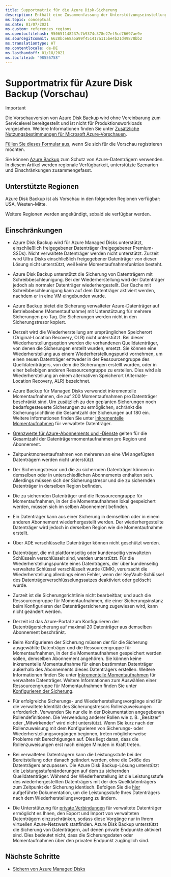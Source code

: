 ```yaml
---
title: Supportmatrix für die Azure Disk-Sicherung
description: Enthält eine Zusammenfassung der Unterstützungseinstellungen und Einschränkungen für Azure Disk Backup.
ms.topic: conceptual
ms.date: 01/07/2021
ms.custom: references_regions
ms.openlocfilehash: 950651148237c7b9374c378e27ef5cd76697ae9e
ms.sourcegitcommit: 6628bce68a5a99f451417a115be4b21d49878bb2
ms.translationtype: HT
ms.contentlocale: de-DE
ms.lasthandoff: 01/18/2021
ms.locfileid: "98556758"
---
```

# <a name="azure-disk-backup-support-matrix-in-preview"></a>Supportmatrix für Azure Disk Backup (Vorschau)

>[!IMPORTANT]
>Die Vorschauversion von Azure Disk Backup wird ohne Vereinbarung zum Servicelevel bereitgestellt und ist nicht für Produktionsworkloads vorgesehen. Weitere Informationen finden Sie unter [Zusätzliche Nutzungsbestimmungen für Microsoft Azure-Vorschauen](https://azure.microsoft.com/support/legal/preview-supplemental-terms/).
>
>[Füllen Sie dieses Formular aus](https://forms.office.com/Pages/ResponsePage.aspx?id=v4j5cvGGr0GRqy180BHbR1vE8L51DIpDmziRt_893LVUNFlEWFJBN09PTDhEMjVHS05UWFkxUlUzUS4u), wenn Sie sich für die Vorschau registrieren möchten.

Sie können [Azure Backup](https://docs.microsoft.com/azure/backup/backup-overview) zum Schutz von Azure-Datenträgern verwenden. In diesem Artikel werden regionale Verfügbarkeit, unterstützte Szenarien und Einschränkungen zusammengefasst.

## <a name="supported-regions"></a>Unterstützte Regionen

Azure Disk Backup ist als Vorschau in den folgenden Regionen verfügbar: USA, Westen-Mitte. 

Weitere Regionen werden angekündigt, sobald sie verfügbar werden.

## <a name="limitations"></a>Einschränkungen

- Azure Disk Backup wird für Azure Managed Disks unterstützt, einschließlich freigegebener Datenträger (freigegebener Premium-SSDs). Nicht verwaltete Datenträger werden nicht unterstützt. Zurzeit wird Ultra Disks einschließlich freigegebener Datenträger von dieser Lösung nicht unterstützt, weil keine Momentaufnahmefunktion besteht.

- Azure Disk Backup unterstützt die Sicherung von Datenträgern mit Schreibbeschleunigung. Bei der Wiederherstellung wird der Datenträger jedoch als normaler Datenträger wiederhergestellt. Der Cache mit Schreibbeschleunigung kann auf dem Datenträger aktiviert werden, nachdem er in eine VM eingebunden wurde.

- Azure Backup bietet die Sicherung verwalteter Azure-Datenträger auf Betriebsebene (Momentaufnahme) mit Unterstützung für mehrere Sicherungen pro Tag. Die Sicherungen werden nicht in den Sicherungstresor kopiert.

- Derzeit wird die Wiederherstellung am ursprünglichen Speicherort (Original-Location Recovery, OLR) nicht unterstützt. Bei dieser Wiederherstellungsoption werden die vorhandenen Quelldatenträger, von denen die Sicherungen erstellt wurden, ersetzt. Sie können eine Wiederherstellung aus einem Wiederherstellungspunkt vornehmen, um einen neuen Datenträger entweder in der Ressourcengruppe des Quelldatenträgers, von dem die Sicherungen erstellt wurden, oder in einer beliebigen anderen Ressourcengruppe zu erstellen. Dies wird als Wiederherstellung an einem alternativen Speicherort (Alternate-Location Recovery, ALR) bezeichnet.

- Azure Backup für Managed Disks verwendet inkrementelle Momentaufnahmen, die auf 200 Momentaufnahmen pro Datenträger beschränkt sind. Um zusätzlich zu den geplanten Sicherungen noch bedarfsgesteuerte Sicherungen zu ermöglichen, schränkt die Sicherungsrichtlinie die Gesamtzahl der Sicherungen auf 180 ein. Weitere Informationen finden Sie unter [Inkrementelle Momentaufnahmen](https://docs.microsoft.com/azure/virtual-machines/windows/disks-incremental-snapshots-portal#restrictions) für verwaltete Datenträger.

- [Grenzwerte für Azure-Abonnements und -Dienste](https://docs.microsoft.com/azure/azure-resource-manager/management/azure-subscription-service-limits#virtual-machine-disk-limits) gelten für die Gesamtzahl der Datenträgermomentaufnahmen pro Region und Abonnement.

- Zeitpunktmomentaufnahmen von mehreren an eine VM angefügten Datenträgern werden nicht unterstützt.

- Der Sicherungstresor und die zu sichernden Datenträger können in demselben oder in unterschiedlichen Abonnements enthalten sein. Allerdings müssen sich der Sicherungstresor und die zu sichernden Datenträger in derselben Region befinden.

- Die zu sichernden Datenträger und die Ressourcengruppe für Momentaufnahmen, in der die Momentaufnahmen lokal gespeichert werden, müssen sich im selben Abonnement befinden.

- Ein Datenträger kann aus einer Sicherung in demselben oder in einem anderen Abonnement wiederhergestellt werden. Der wiederhergestellte Datenträger wird jedoch in derselben Region wie die Momentaufnahme erstellt.

- Über ADE verschlüsselte Datenträger können nicht geschützt werden.

- Datenträger, die mit plattformseitig oder kundenseitig verwalteten Schlüsseln verschlüsselt sind, werden unterstützt. Für die Wiederherstellungspunkte eines Datenträgers, der über kundenseitig verwaltete Schlüssel verschlüsselt wurde (CMK), verursacht die Wiederherstellung allerdings einen Fehler, wenn der KeyVault-Schlüssel des Datenträgerverschlüsselungssatzes deaktiviert oder gelöscht wurde.

- Zurzeit ist die Sicherungsrichtlinie nicht bearbeitbar, und auch die Ressourcengruppe für Momentaufnahmen, die einer Sicherungsinstanz beim Konfigurieren der Datenträgersicherung zugewiesen wird, kann nicht geändert werden.

- Derzeit ist das Azure-Portal zum Konfigurieren der Datenträgersicherung auf maximal 20 Datenträger aus demselben Abonnement beschränkt.

- Beim Konfigurieren der Sicherung müssen der für die Sicherung ausgewählte Datenträger und die Ressourcengruppe für Momentaufnahmen, in der die Momentaufnahmen gespeichert werden sollen, demselben Abonnement angehören. Sie können keine inkrementelle Momentaufnahme für einen bestimmten Datenträger außerhalb des Abonnements dieses Datenträgers erstellen. Weitere Informationen finden Sie unter [Inkrementelle Momentaufnahmen](https://docs.microsoft.com/azure/virtual-machines/windows/disks-incremental-snapshots-portal#restrictions) für verwaltete Datenträger. Weitere Informationen zum Auswählen einer Ressourcengruppe für Momentaufnahmen finden Sie unter [Konfigurieren der Sicherung](backup-managed-disks.md#configure-backup).

- Für erfolgreiche Sicherungs- und Wiederherstellungsvorgänge sind für die verwaltete Identität des Sicherungstresors Rollenzuweisungen erforderlich. Verwenden Sie nur die in der Dokumentation angegebenen Rollendefinitionen. Die Verwendung anderer Rollen wie z. B. „Besitzer“ oder „Mitwirkender“ wird nicht unterstützt. Wenn Sie kurz nach der Rollenzuweisung mit dem Konfigurieren von Sicherungs- oder Wiederherstellungsvorgängen beginnen, treten möglicherweise Probleme mit Berechtigungen auf. Dies liegt daran, dass die Rollenzuweisungen erst nach einigen Minuten in Kraft treten.

- Bei verwalteten Datenträgern kann die Leistungsstufe bei der Bereitstellung oder danach geändert werden, ohne die Größe des Datenträgers anzupassen. Die Azure Disk Backup-Lösung unterstützt die Leistungsstufenänderungen auf dem zu sichernden Quelldatenträger. Während der Wiederherstellung ist die Leistungsstufe des wiederhergestellten Datenträgers mit der des Quelldatenträgers zum Zeitpunkt der Sicherung identisch. Befolgen Sie die [hier](https://docs.microsoft.com/azure/virtual-machines/disks-performance-tiers-portal) aufgeführte Dokumentation, um die Leistungsstufe Ihres Datenträgers nach dem Wiederherstellungsvorgang zu ändern.

- Die Unterstützung für [private Verbindungen](https://docs.microsoft.com/azure/virtual-machines/disks-enable-private-links-for-import-export-portal) für verwaltete Datenträger ermöglicht es Ihnen, den Export und Import von verwalteten Datenträgern einzuschränken, sodass diese Vorgänge nur in Ihrem virtuellen Azure-Netzwerk stattfinden. Azure Disk Backup unterstützt die Sicherung von Datenträgern, auf denen private Endpunkte aktiviert sind. Dies bedeutet nicht, dass die Sicherungsdaten oder Momentaufnahmen über den privaten Endpunkt zugänglich sind.

## <a name="next-steps"></a>Nächste Schritte

- [Sichern von Azure Managed Disks](backup-managed-disks.md)
